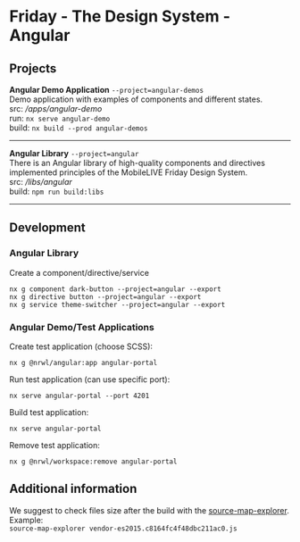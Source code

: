 
# Friday - The Design System - Angular
  
## Projects

**Angular Demo Application** ```--project=angular-demos```  
Demo application with examples of components and different states.<br/>
src: */apps/angular-demo*<br/>
run: ```nx serve angular-demo```<br/>
build: ```nx build --prod angular-demos```<br/>
<hr>

**Angular Library** ```--project=angular```  
There is an Angular library of high-quality components and directives implemented principles of the MobileLIVE Friday Design System.  <br/>
src:  */libs/angular*  <br/>
build: ```npm run build:libs```  <br/>
<hr>  
    
## Development 
### Angular Library
Create a component/directive/service
```   
nx g component dark-button --project=angular --export  
nx g directive button --project=angular --export  
nx g service theme-switcher --project=angular --export  
```

### Angular Demo/Test Applications
Create test application (choose SCSS):<br/>
```
nx g @nrwl/angular:app angular-portal
```

Run test application (can use specific port):<br/>
```
nx serve angular-portal --port 4201
```

Build test application:<br/>
```
nx serve angular-portal
```

Remove test application:<br/>
```
nx g @nrwl/workspace:remove angular-portal
```

## Additional information

We suggest to check files size after the build with the [source-map-explorer](https://www.npmjs.com/package/source-map-explorer). <br/>
Example:<br/>
```source-map-explorer vendor-es2015.c8164fc4f48dbc211ac0.js```
